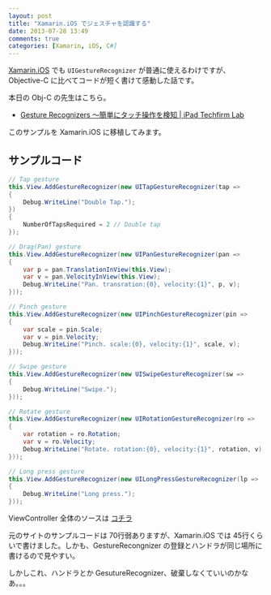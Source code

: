 ```yaml
---
layout: post
title: "Xamarin.iOS でジェスチャを認識する"
date: 2013-07-28 13:49
comments: true
categories: [Xamarin, iOS, C#]
---
```

[Xamarin.iOS](http://xamarin.com/) でも ``UIGestureRecognizer`` が普通に使えるわけですが、Objective-C に比べてコードが短く書けて感動した話です。
<!--more-->
本日の Obj-C の先生はこちら。

* [Gesture Recognizers 〜簡単にタッチ操作を検知 | iPad Techfirm Lab ](http://labs.techfirm.co.jp/ipad/cho/466)

このサンプルを Xamarin.iOS に移植してみます。

## サンプルコード

```c# GesturesSample_ViewDidLoad.cs
// Tap gesture
this.View.AddGestureRecognizer(new UITapGestureRecognizer(tap => 
{
    Debug.WriteLine("Double Tap.");
}) 
{ 
    NumberOfTapsRequired = 2 // Double tap 
});

// Drag(Pan) gesture
this.View.AddGestureRecognizer(new UIPanGestureRecognizer(pan => 
{
    var p = pan.TranslationInView(this.View);
    var v = pan.VelocityInView(this.View);
    Debug.WriteLine("Pan. transration:{0}, velocity:{1}", p, v);
}));

// Pinch gesture
this.View.AddGestureRecognizer(new UIPinchGestureRecognizer(pin => 
{
    var scale = pin.Scale;
    var v = pin.Velocity;
    Debug.WriteLine("Pinch. scale:{0}, velocity:{1}", scale, v);
}));

// Swipe gesture
this.View.AddGestureRecognizer(new UISwipeGestureRecognizer(sw => 
{
    Debug.WriteLine("Swipe.");
}));

// Rotate gesture
this.View.AddGestureRecognizer(new UIRotationGestureRecognizer(ro => 
{
    var rotation = ro.Rotation;
    var v = ro.Velocity;
    Debug.WriteLine("Rotate. rotation:{0}, velocity:{1}", rotation, v);
}));

// Long press gesture
this.View.AddGestureRecognizer(new UILongPressGestureRecognizer(lp => 
{
    Debug.WriteLine("Long press.");
}));
```

ViewController 全体のソースは [コチラ](https://gist.github.com/amay077/6094422)

元のサイトのサンプルコードは 70行弱ありますが、Xamarin.iOS では 45行くらいで書けました。しかも、GestureRecongnizer の登録とハンドラが同じ場所に書けるので見やすい。

しかしこれ、ハンドラとか GesutureRecognizer、破棄しなくていいのかなあ。。。